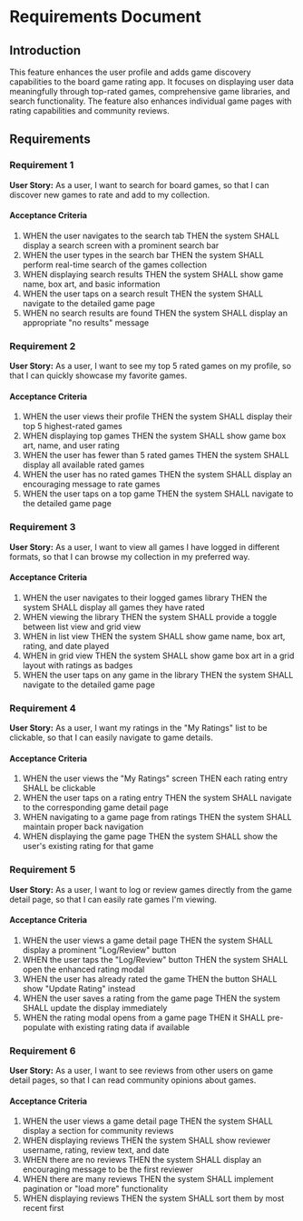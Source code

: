 # Requirements Document

## Introduction

This feature enhances the user profile and adds game discovery capabilities to the board game rating app. It focuses on displaying user data meaningfully through top-rated games, comprehensive game libraries, and search functionality. The feature also enhances individual game pages with rating capabilities and community reviews.

## Requirements

### Requirement 1

**User Story:** As a user, I want to search for board games, so that I can discover new games to rate and add to my collection.

#### Acceptance Criteria

1. WHEN the user navigates to the search tab THEN the system SHALL display a search screen with a prominent search bar
2. WHEN the user types in the search bar THEN the system SHALL perform real-time search of the games collection
3. WHEN displaying search results THEN the system SHALL show game name, box art, and basic information
4. WHEN the user taps on a search result THEN the system SHALL navigate to the detailed game page
5. WHEN no search results are found THEN the system SHALL display an appropriate "no results" message

### Requirement 2

**User Story:** As a user, I want to see my top 5 rated games on my profile, so that I can quickly showcase my favorite games.

#### Acceptance Criteria

1. WHEN the user views their profile THEN the system SHALL display their top 5 highest-rated games
2. WHEN displaying top games THEN the system SHALL show game box art, name, and user rating
3. WHEN the user has fewer than 5 rated games THEN the system SHALL display all available rated games
4. WHEN the user has no rated games THEN the system SHALL display an encouraging message to rate games
5. WHEN the user taps on a top game THEN the system SHALL navigate to the detailed game page

### Requirement 3

**User Story:** As a user, I want to view all games I have logged in different formats, so that I can browse my collection in my preferred way.

#### Acceptance Criteria

1. WHEN the user navigates to their logged games library THEN the system SHALL display all games they have rated
2. WHEN viewing the library THEN the system SHALL provide a toggle between list view and grid view
3. WHEN in list view THEN the system SHALL show game name, box art, rating, and date played
4. WHEN in grid view THEN the system SHALL show game box art in a grid layout with ratings as badges
5. WHEN the user taps on any game in the library THEN the system SHALL navigate to the detailed game page

### Requirement 4

**User Story:** As a user, I want my ratings in the "My Ratings" list to be clickable, so that I can easily navigate to game details.

#### Acceptance Criteria

1. WHEN the user views the "My Ratings" screen THEN each rating entry SHALL be clickable
2. WHEN the user taps on a rating entry THEN the system SHALL navigate to the corresponding game detail page
3. WHEN navigating to a game page from ratings THEN the system SHALL maintain proper back navigation
4. WHEN displaying the game page THEN the system SHALL show the user's existing rating for that game

### Requirement 5

**User Story:** As a user, I want to log or review games directly from the game detail page, so that I can easily rate games I'm viewing.

#### Acceptance Criteria

1. WHEN the user views a game detail page THEN the system SHALL display a prominent "Log/Review" button
2. WHEN the user taps the "Log/Review" button THEN the system SHALL open the enhanced rating modal
3. WHEN the user has already rated the game THEN the button SHALL show "Update Rating" instead
4. WHEN the user saves a rating from the game page THEN the system SHALL update the display immediately
5. WHEN the rating modal opens from a game page THEN it SHALL pre-populate with existing rating data if available

### Requirement 6

**User Story:** As a user, I want to see reviews from other users on game detail pages, so that I can read community opinions about games.

#### Acceptance Criteria

1. WHEN the user views a game detail page THEN the system SHALL display a section for community reviews
2. WHEN displaying reviews THEN the system SHALL show reviewer username, rating, review text, and date
3. WHEN there are no reviews THEN the system SHALL display an encouraging message to be the first reviewer
4. WHEN there are many reviews THEN the system SHALL implement pagination or "load more" functionality
5. WHEN displaying reviews THEN the system SHALL sort them by most recent first